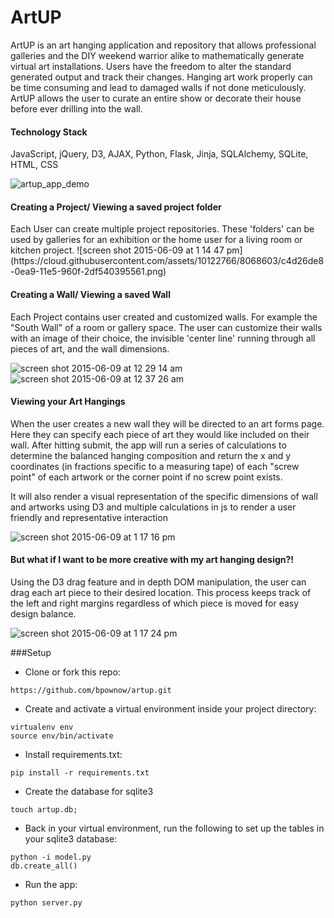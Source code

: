 # ArtUP
ArtUP is an art hanging application and repository that allows professional galleries 
and the DIY weekend warrior alike to mathematically generate virtual art installations. 
Users have the freedom to alter the standard generated output and track their changes. 
Hanging art work properly can be time consuming and lead to damaged walls if not done 
meticulously. ArtUP allows the user to curate an entire show or decorate their house 
before ever drilling into the wall. 

<h4> Technology Stack </h4>

JavaScript, jQuery, D3, AJAX, Python, Flask, Jinja, SQLAlchemy, SQLite, HTML, CSS

![artup_app_demo](https://cloud.githubusercontent.com/assets/10122766/8068509/1b84ef9a-0ea9-11e5-887e-d05e1d206b28.gif)

<h4> Creating a Project/ Viewing a saved project folder </h4>
Each User can create multiple project repositories. These 'folders' can be used by galleries for an exhibition or the
home user for a living room or kitchen project. 
![screen shot 2015-06-09 at 1 14 47 pm](https://cloud.githubusercontent.com/assets/10122766/8068603/c4d26de8-0ea9-11e5-960f-2df540395561.png)

<h4> Creating a Wall/ Viewing a saved Wall </h4>

Each Project contains user created and customized walls. For example the "South Wall" of a room or gallery space. 
The user can customize their walls with an image of their choice, the invisible 'center line' running through all
pieces of art, and the wall dimensions. 

![screen shot 2015-06-09 at 12 29 14 am](https://cloud.githubusercontent.com/assets/10122766/8068605/c7927f5a-0ea9-11e5-8ff8-df01d75b4186.png)
![screen shot 2015-06-09 at 12 37 26 am](https://cloud.githubusercontent.com/assets/10122766/8068615/d1544776-0ea9-11e5-9187-871bf90681a5.png)

<h4> Viewing your Art Hangings </h4>

When the user creates a new wall they will be directed to an art forms page. Here they can specify each piece of art they would like included on their wall. 
After hitting submit, the app will run a series of calculations to determine the balanced hanging composition and return
the x and y coordinates (in fractions specific to a measuring tape) of each "screw point" of each artwork or the corner point if no screw point exists. 

It will also render a visual representation of the specific dimensions of wall and artworks using D3 and 
multiple calculations in js to render a user friendly and representative interaction

![screen shot 2015-06-09 at 1 17 16 pm](https://cloud.githubusercontent.com/assets/10122766/8068631/f9765d20-0ea9-11e5-8075-46741556d4b5.png)

<h4> But what if I want to be more creative with my art hanging design?! </h4>

Using the D3 drag feature and in depth DOM manipulation, the user can drag each art piece to their desired location.
This process keeps track of the left and right margins regardless of which piece is moved for easy design balance. 

![screen shot 2015-06-09 at 1 17 24 pm](https://cloud.githubusercontent.com/assets/10122766/8068633/fcec57f2-0ea9-11e5-9f2b-af276aeb843d.png)





###Setup
* Clone or fork this repo:
```
https://github.com/bpownow/artup.git
```

* Create and activate a virtual environment inside your project directory: 
```
virtualenv env
source env/bin/activate
```

* Install requirements.txt:
```
pip install -r requirements.txt
```

* Create the database for sqlite3
```
touch artup.db;
```

* Back in your virtual environment, run the following to set up the tables in your sqlite3 database:
```
python -i model.py
db.create_all()
```

* Run the app:
```
python server.py
```

